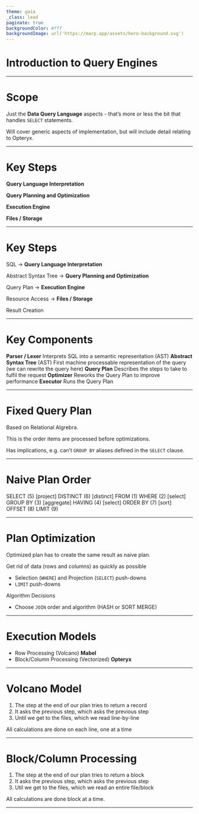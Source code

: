 ```yaml
---
theme: gaia
_class: lead
paginate: true
backgroundColor: #fff
backgroundImage: url('https://marp.app/assets/hero-background.svg')
---
```


# **Introduction to Query Engines**

---

# Scope

Just the **Data Query Language** aspects - that’s more or less the bit that handles `SELECT` statements.

Will cover generic aspects of implementation, but will include detail relating to Opteryx.

----

# Key Steps

**Query Language Interpretation**

**Query Planning and Optimization**

**Execution Engine**

**Files / Storage**

----

# Key Steps

SQL -> **Query Language Interpretation**

Abstract Syntax Tree -> **Query Planning and Optimization**

Query Plan -> **Execution Engine**

Resource Access -> **Files / Storage**

Result Creation

----

# Key Components

**Parser / Lexer** Interprets SQL into a semantic representation (AST)
**Abstract Syntax Tree** (AST) First machine processable representation of the query (we can rewrite the query here)
**Query Plan** Describes the steps to take to fulfil the request
**Optimizer** Reworks the Query Plan to improve performance
**Executor** Runs the Query Plan

----

# Fixed Query Plan

Based on Relational Algrebra.

This is the order items are processed before optimizations.

Has implications, e.g. can’t `GROUP BY` aliases defined in the `SELECT` clause.

----

# Naive Plan Order

SELECT (5) [project] 
DISTINCT (6) [distinct]
FROM (1)
WHERE (2) [select]
GROUP BY (3) [aggregate]
HAVING (4) [select]
ORDER BY (7) [sort]
OFFSET (8)
LIMIT (9)

----

# Plan Optimization

Optimized plan has to create the same result as naive plan.

Get rid of data (rows and columns) as quickly as possible

- Selection (`WHERE`) and Projection (`SELECT`) push-downs
- `LIMIT` push-downs

Algorithm Decisions

- Choose `JOIN` order and algorithm (HASH or SORT MERGE)

----

# Execution Models

- Row Processing (Volcano) **Mabel**
- Block/Column Processing (Vectorized) **Opteryx**

----

# Volcano Model

1) The step at the end of our plan tries to return a record
1) It asks the previous step, which asks the previous step
1) Until we get to the files, which we read line-by-line

All calculations are done on each line, one at a time

----

# Block/Column Processing

1) The step at the end of our plan tries to return a block
1) It asks the previous step, which asks the previous step
1) Util we get to the files, which we read an entire file/block

All calculations are done block at a time.

----

